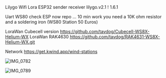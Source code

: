 Lilygo Wifi Lora ESP32
sender receiver lilygo.v2.1 ! 1.6.1

Uart WS80 check ESP now repo ... 10 min work you need a 10K ohm resistor and a soldering iron (WS80 Station 50 Euros)

LoraWan Cubecell version  https://github.com/tavdog/Cubecell-WS8X-Helium-WX
LoraWan RAK4630 https://github.com/tavdog/RAK4631-WS8X-Helium-WX.git

Network https://get.kwind.app/wind-stations

![IMG_0782](https://github.com/user-attachments/assets/38dfa29a-b5c0-4990-8d37-a03ea241c1fb)


![IMG_0789](https://github.com/user-attachments/assets/6ebebd74-be2d-4bfe-8703-d81633ee2b10)
